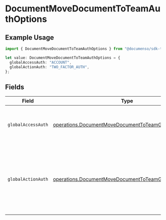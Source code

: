 # DocumentMoveDocumentToTeamAuthOptions

## Example Usage

```typescript
import { DocumentMoveDocumentToTeamAuthOptions } from "@documenso/sdk-typescript/models/operations";

let value: DocumentMoveDocumentToTeamAuthOptions = {
  globalAccessAuth: "ACCOUNT",
  globalActionAuth: "TWO_FACTOR_AUTH",
};
```

## Fields

| Field                                                                                                                               | Type                                                                                                                                | Required                                                                                                                            | Description                                                                                                                         |
| ----------------------------------------------------------------------------------------------------------------------------------- | ----------------------------------------------------------------------------------------------------------------------------------- | ----------------------------------------------------------------------------------------------------------------------------------- | ----------------------------------------------------------------------------------------------------------------------------------- |
| `globalAccessAuth`                                                                                                                  | [operations.DocumentMoveDocumentToTeamGlobalAccessAuth](../../models/operations/documentmovedocumenttoteamglobalaccessauth.md)      | :heavy_check_mark:                                                                                                                  | The type of authentication required for the recipient to access the document.                                                       |
| `globalActionAuth`                                                                                                                  | [operations.DocumentMoveDocumentToTeamGlobalActionAuth](../../models/operations/documentmovedocumenttoteamglobalactionauth.md)      | :heavy_check_mark:                                                                                                                  | The type of authentication required for the recipient to sign the document. This field is restricted to Enterprise plan users only. |